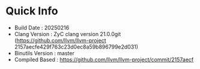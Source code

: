 # Quick Info
* Build Date : 20250216
* Clang Version : ZyC clang version 21.0.0git (https://github.com/llvm/llvm-project 2157aecfe429f763c23d0ec8a59b896799e2d031)
* Binutils Version : master
* Compiled Based : https://github.com/llvm/llvm-project/commit/2157aecf


